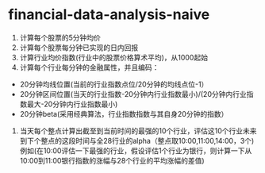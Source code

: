 # financial-data-analysis-naive
 
1. 计算每个股票的5分钟均价
1. 计算每个股票每分钟已实现的日内回报
1. 计算行业均价指数(行业中的股票价格算术平均)，从1000起始
1. 计算每个行业每分钟的金融属性，并且编码：
* 20分钟均线位置(当前的行业指数点位/20分钟的均线点位-1）
* 20分钟区间位置(当天的行业指数-20分钟内行业指数最小)/(20分钟内行业指数最大-20分钟内行业指数最小)
* 20分钟beta(采用经典算法，行业指数指数与其自身20分钟的指数）
1. 当天每个整点计算出截至到当前时间的最强的10个行业，评估这10个行业未来到下个整点的这段时间与全28行业的alpha（整点取10:00,11:00,14:00，3个) 例如(在10:00评估一下最强的行业，假设评估1个行业为银行，则计算一下从10:00到11:00银行指数的涨幅与28个行业的平均涨幅的差值)
